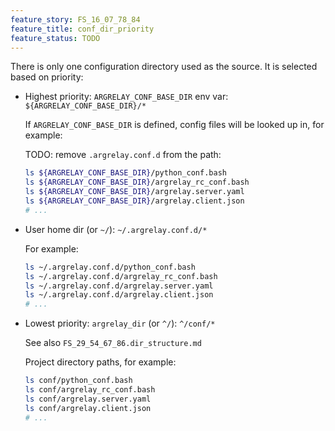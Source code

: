 ```yaml
---
feature_story: FS_16_07_78_84
feature_title: conf_dir_priority
feature_status: TODO
---
```


There is only one configuration directory used as the source.
It is selected based on priority:

*   Highest priority: `ARGRELAY_CONF_BASE_DIR` env var: `${ARGRELAY_CONF_BASE_DIR}/*`

    If `ARGRELAY_CONF_BASE_DIR` is defined, config files will be looked up in, for example:

    TODO: remove `.argrelay.conf.d` from the path:

    ```sh
    ls ${ARGRELAY_CONF_BASE_DIR}/python_conf.bash
    ls ${ARGRELAY_CONF_BASE_DIR}/argrelay_rc_conf.bash
    ls ${ARGRELAY_CONF_BASE_DIR}/argrelay.server.yaml
    ls ${ARGRELAY_CONF_BASE_DIR}/argrelay.client.json
    # ...
    ```

*   User home dir (or `~/`): `~/.argrelay.conf.d/*`

    For example:

    ```sh
    ls ~/.argrelay.conf.d/python_conf.bash
    ls ~/.argrelay.conf.d/argrelay_rc_conf.bash
    ls ~/.argrelay.conf.d/argrelay.server.yaml
    ls ~/.argrelay.conf.d/argrelay.client.json
    # ...
    ```

*   Lowest priority: `argrelay_dir` (or `^/`): `^/conf/*`

    See also `FS_29_54_67_86.dir_structure.md`

    Project directory paths, for example:

    ```sh
    ls conf/python_conf.bash
    ls conf/argrelay_rc_conf.bash
    ls conf/argrelay.server.yaml
    ls conf/argrelay.client.json
    # ...
    ```
